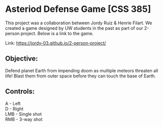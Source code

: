 # Asteriod Defense Game [CSS 385]

This project was a collaboration between Jordy Ruiz & Henrie Filart. We created a game 
designed by UW students in the past as part of our 2-person project. Below is a link to
the game.<br>

Link: https://jordy-03.github.io/2-person-project/

## Objective:
Defend planet Earth from impending doom as multiple meteors threaten all life! Blast them
from outer space before they can touch the base of Earth.

## Controls:
A - Left<br>
D - Right<br>
LMB - Single shot<br>
RMB - 3-way shot<br>

